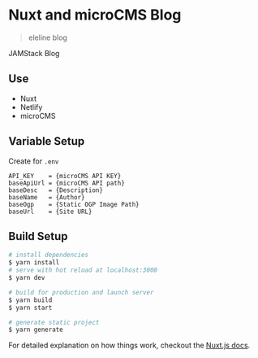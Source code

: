 # Nuxt and microCMS Blog

> eleline blog

JAMStack Blog

## Use

- Nuxt
- Netlify
- microCMS

## Variable Setup

Create for `.env`

```env
API_KEY    = {microCMS API KEY}
baseApiUrl = {microCMS API path}
baseDesc   = {Description}
baseName   = {Author}
baseOgp    = {Static OGP Image Path}
baseUrl    = {Site URL}
```

## Build Setup

```bash
# install dependencies
$ yarn install
# serve with hot reload at localhost:3000
$ yarn dev

# build for production and launch server
$ yarn build
$ yarn start

# generate static project
$ yarn generate
```

For detailed explanation on how things work, checkout the [Nuxt.js docs](https://github.com/nuxt/nuxt.js).

